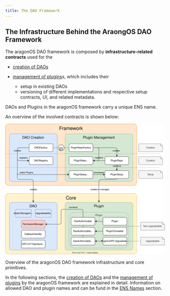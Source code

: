 ```yaml
---
title: The DAO Framework
---
```


## The Infrastructure Behind the AraongOS DAO Framework

The aragonOS DAO framework is composed by **infrastructure-related contracts** used for the

- [creation of DAOs](01-dao-creation/index.md)
- [management of plugins](02-plugin-management/index.md)s, which includes their

  - setup in existing DAOs
  - versioning of different implementations and respective setup contracts, UI, and related metadata.

DAOs and Plugins in the aragonOS framework carry a unique ENS name.

An overview of the involved contracts is shown below:

<div class="center-column">

![](aragon-os-infrastructure-core-overview.drawio.svg)

<p class="caption"> 
  Overview of the aragonOS DAO framework infrastructure and core primitives.
</p>

</div>

In the following sections, the [creation of DAOs](01-dao-creation/index.md) and the [management of plugins](02-plugin-management/index.md) by the aragonOS framework are explained in detail.
Information on allowed DAO and plugin names and can be fund in the [ENS Names](./03-ens-names.md) section.
